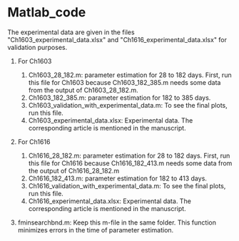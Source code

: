 # Matlab_code
The experimental data are given in the files "Ch1603_experimental_data.xlsx"  and "Ch1616_experimental_data.xlsx"   for validation purposes.

 1. For Ch1603 
    1. Ch1603_28_182.m:  parameter estimation for  28 to 182 days. First, run this file for Ch1603 because Ch1603_182_385.m needs some data from the output of Ch1603_28_182.m.
    2. Ch1603_182_385.m:  parameter estimation for  182 to 385 days.
    3. Ch1603_validation_with_experimental_data.m:  To see the final plots, run this file.
    4. Ch1603_experimental_data.xlsx:  Experimental data. The corresponding article is mentioned in the manuscript.

     
 2. For Ch1616
    1. Ch1616_28_182.m:  parameter estimation for  28 to 182 days. First, run this file for Ch1616 because Ch1616_182_413.m needs some data from the output of Ch1616_28_182.m
    2. Ch1616_182_413.m:  parameter estimation for  182 to 413 days.
    3. Ch1616_validation_with_experimental_data.m: To see the final plots, run this file.
    4. Ch1616_experimental_data.xlsx:  Experimental data. The corresponding article is mentioned in the manuscript.

 3. fminsearchbnd.m: Keep this m-file in the same folder. This function minimizes errors in the time of parameter estimation.

